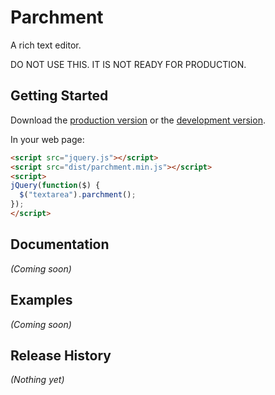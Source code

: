 # Parchment

A rich text editor.

DO NOT USE THIS. IT IS NOT READY FOR PRODUCTION.

## Getting Started
Download the [production version][min] or the [development version][max].

[min]: https://raw.github.com/gpbmike/parchment/master/dist/parchment.min.js
[max]: https://raw.github.com/gpbmike/parchment/master/dist/parchment.js

In your web page:

```html
<script src="jquery.js"></script>
<script src="dist/parchment.min.js"></script>
<script>
jQuery(function($) {
  $("textarea").parchment();
});
</script>
```

## Documentation
_(Coming soon)_

## Examples
_(Coming soon)_

## Release History
_(Nothing yet)_
